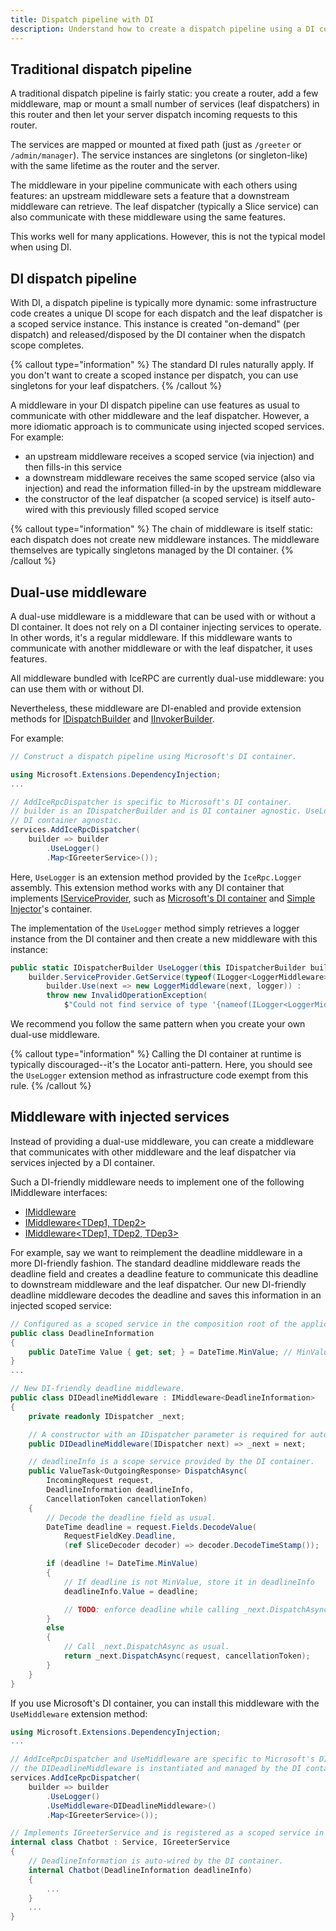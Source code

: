 ```yaml
---
title: Dispatch pipeline with DI
description: Understand how to create a dispatch pipeline using a DI container.
---
```


## Traditional dispatch pipeline

A traditional dispatch pipeline is fairly static: you create a router, add a few middleware, map or mount a small number
of services (leaf dispatchers) in this router and then let your server dispatch incoming requests to this router.

The services are mapped or mounted at fixed path (just as `/greeter` or `/admin/manager`). The service instances are
singletons (or singleton-like) with the same lifetime as the router and the server.

The middleware in your pipeline communicate with each others using features: an upstream middleware sets a feature
that a downstream middleware can retrieve. The leaf dispatcher (typically a Slice service) can also communicate with
these middleware using the same features.

This works well for many applications. However, this is not the typical model when using DI.

## DI dispatch pipeline

With DI, a dispatch pipeline is typically more dynamic: some infrastructure code creates a unique DI scope for each
dispatch and the leaf dispatcher is a scoped service instance. This instance is created "on-demand" (per dispatch) and
released/disposed by the DI container when the dispatch scope completes.

{% callout type="information" %}
The standard DI rules naturally apply. If you don't want to create a scoped instance per dispatch, you can use
singletons for your leaf dispatchers.
{% /callout %}

A middleware in your DI dispatch pipeline can use features as usual to communicate with other middleware and the leaf
dispatcher. However, a more idiomatic approach is to communicate using injected scoped services. For example:
 - an upstream middleware receives a scoped service (via injection) and then fills-in this service
 - a downstream middleware receives the same scoped service (also via injection) and read the information filled-in by
 the upstream middleware
 - the constructor of the leaf dispatcher (a scoped service) is itself auto-wired with this previously filled scoped
service

{% callout type="information" %}
The chain of middleware is itself static: each dispatch does not create new middleware instances. The middleware
themselves are typically singletons managed by the DI container.
{% /callout %}

## Dual-use middleware

A dual-use middleware is a middleware that can be used with or without a DI container. It does not rely on a DI
container injecting services to operate. In other words, it's a regular middleware. If this middleware wants to
communicate with another middleware or with the leaf dispatcher, it uses features.

All middleware bundled with IceRPC are currently dual-use middleware: you can use them with or without DI.

Nevertheless, these middleware are DI-enabled and provide extension methods for
[IDispatchBuilder](https://api.testing.zeroc.com/csharp/api/IceRpc.Builder.IDispatcherBuilder.html) and
[IInvokerBuilder](https://api.testing.zeroc.com/csharp/api/IceRpc.Builder.IInvokerBuilder.html).

For example:
```csharp
// Construct a dispatch pipeline using Microsoft's DI container.

using Microsoft.Extensions.DependencyInjection;
...

// AddIceRpcDispatcher is specific to Microsoft's DI container.
// builder is an IDispatcherBuilder and is DI container agnostic. UseLogger and Map are likewise
// DI container agnostic.
services.AddIceRpcDispatcher(
    builder => builder
        .UseLogger()
        .Map<IGreeterService>());
```

Here, `UseLogger` is an extension method provided by the `IceRpc.Logger` assembly. This extension method works with any
DI container that implements
[IServiceProvider](https://learn.microsoft.com/en-us/dotnet/api/system.iserviceprovider?view=net-7.0), such as
[Microsoft's DI container](https://learn.microsoft.com/en-us/dotnet/core/extensions/dependency-injection)
and [Simple Injector](https://simpleinjector.org/)'s container.

The implementation of the `UseLogger` method simply retrieves a logger instance from the DI container and then create
a new middleware with this instance:

```csharp
public static IDispatcherBuilder UseLogger(this IDispatcherBuilder builder) =>
    builder.ServiceProvider.GetService(typeof(ILogger<LoggerMiddleware>)) is ILogger logger ?
        builder.Use(next => new LoggerMiddleware(next, logger)) :
        throw new InvalidOperationException(
            $"Could not find service of type '{nameof(ILogger<LoggerMiddleware>)}' in the service container.");
```

We recommend you follow the same pattern when you create your own dual-use middleware.

{% callout type="information" %}
Calling the DI container at runtime is typically discouraged--it's the Locator anti-pattern. Here, you should see the
`UseLogger` extension method as infrastructure code exempt from this rule.
{% /callout %}

## Middleware with injected services

Instead of providing a dual-use middleware, you can create a middleware that communicates with other middleware and the
leaf dispatcher via services injected by a DI container.

Such a DI-friendly middleware needs to implement one of the following IMiddleware interfaces:
- [IMiddleware<TDep>](https://api.testing.zeroc.com/csharp/api/IceRpc.IMiddleware-1.html)
- [IMiddleware<TDep1, TDep2>](https://api.testing.zeroc.com/csharp/api/IceRpc.IMiddleware-2.html)
- [IMiddleware<TDep1, TDep2, TDep3>](https://api.testing.zeroc.com/csharp/api/IceRpc.IMiddleware-3.html)

For example, say we want to reimplement the deadline middleware in a more DI-friendly fashion. The standard deadline
middleware reads the deadline field and creates a deadline feature to communicate this deadline to downstream middleware
and the leaf dispatcher. Our new DI-friendly deadline middleware decodes the deadline and saves this information in an
injected scoped service:

```csharp
// Configured as a scoped service in the composition root of the application.
public class DeadlineInformation
{
    public DateTime Value { get; set; } = DateTime.MinValue; // MinValue means no deadline.
}
...

// New DI-friendly deadline middleware.
public class DIDeadlineMiddleware : IMiddleware<DeadlineInformation>
{
    private readonly IDispatcher _next;

    // A constructor with an IDispatcher parameter is required for auto-wiring.
    public DIDeadlineMiddleware(IDispatcher next) => _next = next;

    // deadlineInfo is a scope service provided by the DI container.
    public ValueTask<OutgoingResponse> DispatchAsync(
        IncomingRequest request,
        DeadlineInformation deadlineInfo,
        CancellationToken cancellationToken)
    {
        // Decode the deadline field as usual.
        DateTime deadline = request.Fields.DecodeValue(
            RequestFieldKey.Deadline,
            (ref SliceDecoder decoder) => decoder.DecodeTimeStamp());

        if (deadline != DateTime.MinValue)
        {
            // If deadline is not MinValue, store it in deadlineInfo
            deadlineInfo.Value = deadline;

            // TODO: enforce deadline while calling _next.DispatchAsync.
        }
        else
        {
            // Call _next.DispatchAsync as usual.
            return _next.DispatchAsync(request, cancellationToken);
        }
    }
}
```

If you use Microsoft's DI container, you can install this middleware with the `UseMiddleware` extension method:

```csharp
using Microsoft.Extensions.DependencyInjection;
...

// AddIceRpcDispatcher and UseMiddleware are specific to Microsoft's DI container;
// the DIDeadlineMiddleware is instantiated and managed by the DI container.
services.AddIceRpcDispatcher(
    builder => builder
        .UseLogger()
        .UseMiddleware<DIDeadlineMiddleware>()
        .Map<IGreeterService>());

// Implements IGreeterService and is registered as a scoped service in the DI container.
internal class Chatbot : Service, IGreeterService
{
    // DeadlineInformation is auto-wired by the DI container.
    internal Chatbot(DeadlineInformation deadlineInfo)
    {
        ...
    }
    ...
}
```
